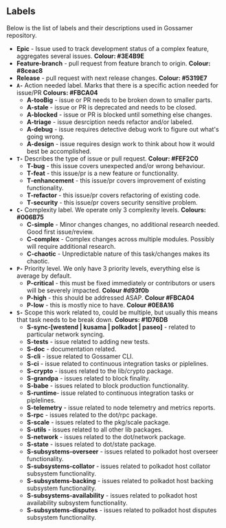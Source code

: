 ## Labels

Below is the list of labels and their descriptions used in Gossamer repository. 

- **Epic** - Issue used to track development status of a complex feature, aggregates several issues. **Colour: #3E4B9E**
- **Feature-branch** - pull request from feature branch to origin. **Colour: #8ceac8**
- **Release** - pull request with next release changes. **Colour: #5319E7**
- **`A-`**  Action needed label. Marks that there is a specific action needed for issue/PR  **Colours: #FBCA04**
  - **A-tooBig** - issue or PR needs to be broken down to smaller parts.
  - **A-stale** - issue or PR is deprecated and needs to be closed. 
  - **A-blocked** - issue or PR is blocked  until something else changes.
  - **A-triage** - issue desrciption needs refactor and/or labeled. 
  - **A-debug** - issue requires detective debug work to figure out what's going wrong.
  - **A-design** - issue requires design work to think about how it would best be accomplished.
- **`T-`** Describes the type of issue or pull request. **Colour: #FEF2C0**
  - **T-bug** - this issue covers unexpected and/or wrong behaviour. 
  - **T-feat** - this issue/pr is a new feature or functionality.
  - **T-enhancement** - this issue/pr covers improvement of existing functionality. 
  - **T-refactor** - this issue/pr covers refactoring of existing code.  
  - **T-security** - this issue/pr covers security sensitive problem. 
- **`C-`** Complexity label. We operate only 3 complexity levels. **Colours: #006B75**
  - **C-simple** -  Minor changes changes, no additional research needed. Good first issue/review.
  - **C-complex** - Complex changes across multiple modules. Possibly will require additional research.
  - **C-chaotic** - Unpredictable nature of this task/changes makes its chaotic.
- **`P-`** Priority level. We only have 3 priority levels, everything else is average by default. 
  - **P-critical** - this must be fixed immediately or contributors or users will be severely impacted. **Colour #d93f0b**
  - **P-high** - this should be addressed ASAP. **Colour #FBCA04**
  - **P-low** - this is mostly nice to have. **Colour #0E8A16**
- **`S-`** Scope this work related to, could be multiple, but usually this means that task needs to be break down. **Colours: #1D76DB**
  - **S-sync-[westend | kusama | polkadot | paseo]** -  related to particular network syncing.
  - **S-tests** - issue related to adding new tests.  
  - **S-doc** - documentation related.
  - **S-cli** - issue related to Gossamer CLI.
  - **S-ci** - issue related to continuous integration tasks or piplelines.
  - **S-crypto** - issues related to the lib/crypto package.
  - **S-grandpa** - issues related to block finality.
  - **S-babe** - issues related to block production functionality. 
  - **S-runtime**- issue related to continuous integration tasks or piplelines.
  - **S-telemetry** - issue related to node telemetry and metrics reports. 
  - **S-rpc** - issues related to the dot/rpc package.
  - **S-scale** - issues related to the pkg/scale package.
  - **S-utils** - issues related to all other lib packages.
  - **S-network** - issues related to the dot/network package.
  - **S-state** - issues related to dot/state package.
  - **S-subsystems-overseer** - issues related to polkadot host overseer functionality.
  - **S-subsystems-collator** - issues related to polkadot host collator subsystem functionality.
  - **S-subsystems-backing** -  issues related to polkadot host backing subsystem functionality.
  - **S-subsystems-availability** - issues related to polkadot host availability subsystem functionality.
  - **S-subsystems-disputes** - issues related to polkadot host disputes subsystem functionality.
